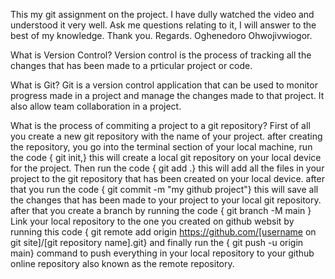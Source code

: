 This my git assignment on the project. 
I have dully watched the video and understood it very well.
Ask me questions relating to it, I will answer to the best of my knowledge.
Thank you. Regards.
Oghenedoro Ohwojivwiogor.

What is Version Control?
    Version control is the process of tracking all the changes that has been made to a prticular project or code.

What is Git?
    Git is a version control application that can be used to monitor progress made in a project and manage the changes made to that project. It also allow team collaboration in a project.

What is the process of commiting a project to a git repository?
    First of all you create a new git repository with the name of your project.
    after creating the repository, 
    you go into the terminal section of your local machine,
    run the code { git init,} this will create a local git repository on your local device for the project.
    Then run the code { git add .} this will add all the files in your project to the git repository that has been created on your local device.
    after that you run the code { git commit -m "my github project"} this will save all the changes that has been made to your project to your local git repository.
    after that you create a branch by running the code { git branch -M main }
    Link your local repository to the one you created on github websit by running this code { git remote add origin https://github.com/[username on git site]/[git repository name].git}
    and finally run the { git push -u origin main} command to push everything in your local repository to your github online repository also known as the remote repository.